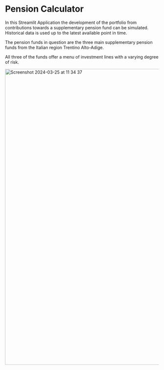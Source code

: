 # Pension Calculator

In this Streamlit Application the development of the portfolio from contributions towards a supplementary pension fund can be simulated. Historical data is used up to the latest available point in time.

The pension funds in question are the three main supplementary pension funds from the Italian region Trentino Alto-Adige.

All three of the funds offer a menu of investment lines with a varying degree of risk.


<img width="971" alt="Screenshot 2024-03-25 at 11 34 37" src="https://github.com/Schesch/pension_calculator/assets/57675828/a934eb77-a2fd-4641-b178-1257b8281795">
